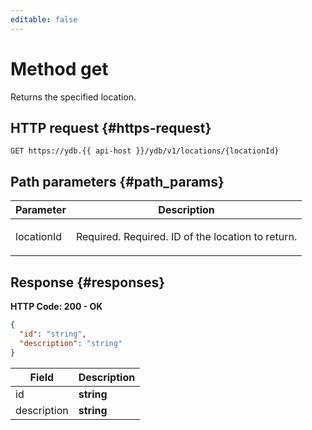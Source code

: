 ```yaml
---
editable: false
---
```


# Method get
Returns the specified location.
 

 
## HTTP request {#https-request}
```
GET https://ydb.{{ api-host }}/ydb/v1/locations/{locationId}
```
 
## Path parameters {#path_params}
 
Parameter | Description
--- | ---
locationId | <p>Required. Required. ID of the location to return.</p> 
 
## Response {#responses}
**HTTP Code: 200 - OK**

```json 
{
  "id": "string",
  "description": "string"
}
```

 
Field | Description
--- | ---
id | **string**
description | **string**